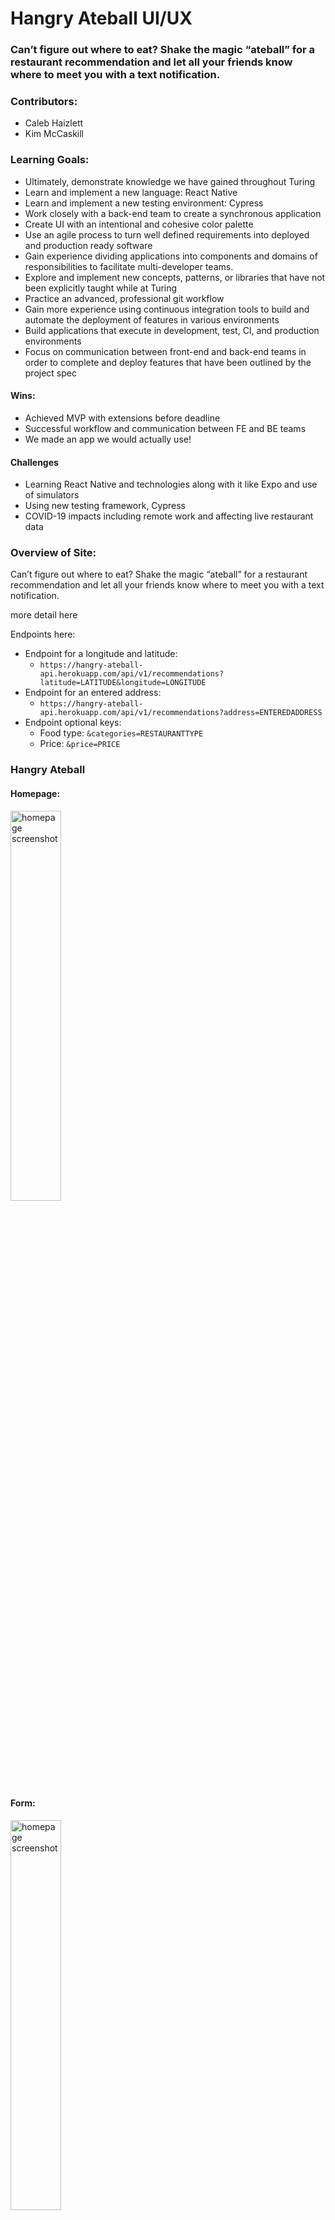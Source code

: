 # Hangry Ateball UI/UX
### Can’t figure out where to eat? Shake the magic “ateball” for a restaurant recommendation and let all your friends know where to meet you with a text notification.

### Contributors:
- Caleb Haizlett 
- Kim McCaskill

### Learning Goals:
- Ultimately, demonstrate knowledge we have gained throughout Turing
- Learn and implement a new language: React Native
- Learn and implement a new testing environment: Cypress
- Work closely with a back-end team to create a synchronous application
- Create UI with an intentional and cohesive color palette
- Use an agile process to turn well defined requirements into deployed and production ready software
- Gain experience dividing applications into components and domains of responsibilities to facilitate multi-developer teams. 
- Explore and implement new concepts, patterns, or libraries that have not been explicitly taught while at Turing
- Practice an advanced, professional git workflow 
- Gain more experience using continuous integration tools to build and automate the deployment of features in various environments
- Build applications that execute in development, test, CI, and production environments
- Focus on communication between front-end and back-end teams in order to complete and deploy features that have been outlined by the project spec

#### Wins:

- Achieved MVP with extensions before deadline
- Successful workflow and communication between FE and BE teams
- We made an app we would actually use!
  
#### Challenges
- Learning React Native and technologies along with it like Expo and use of simulators
- Using new testing framework, Cypress
- COVID-19 impacts including remote work and affecting live restaurant data

### Overview of Site:
Can’t figure out where to eat? Shake the magic “ateball” for a restaurant recommendation and let all your friends know where to meet you with a text notification.

more detail here

Endpoints here:
- Endpoint for a longitude and latitude:
  - `https://hangry-ateball-api.herokuapp.com/api/v1/recommendations?latitude=LATITUDE&longitude=LONGITUDE`
- Endpoint for an entered address:
  - `https://hangry-ateball-api.herokuapp.com/api/v1/recommendations?address=ENTEREDADDRESS`
- Endpoint optional keys:
  - Food type: `&categories=RESTAURANTTYPE`
  - Price: `&price=PRICE`

### Hangry Ateball





#### Homepage:
<img alt="homepage screenshot" width="40%" src="https://user-images.githubusercontent.com/19761687/79509423-b6942300-7ff8-11ea-90c1-f63d1679141b.png" />

#### Form:
<img alt="homepage screenshot" width="40%" src="https://user-images.githubusercontent.com/19761687/79509429-b85de680-7ff8-11ea-896d-e0ce004570c6.png" />

#### Result:
<img alt="homepage screenshot" width="40%" src="https://user-images.githubusercontent.com/19761687/79509432-b98f1380-7ff8-11ea-8716-325d9c96ab65.png" />

#### Previous results
<img alt="homepage screenshot" width="40%" src="https://user-images.githubusercontent.com/19761687/79509441-bac04080-7ff8-11ea-9b7f-6d5d0aaa38e5.png" />

#### Favorites
<img alt="homepage screenshot" width="40%" src="https://user-images.githubusercontent.com/19761687/79509462-c6136c00-7ff8-11ea-8931-3de249371447.png" />

### Technologies Used:
#### FE
- JavaScript
- React Native
- Cypress
- Jest
- Expo
- Android Studio
- Xcode
- Balsamiq

#### BE
- Python
- Flask
- Swagger UI
- Travis CI

### Systems/Practices
- Agile

## Setup
